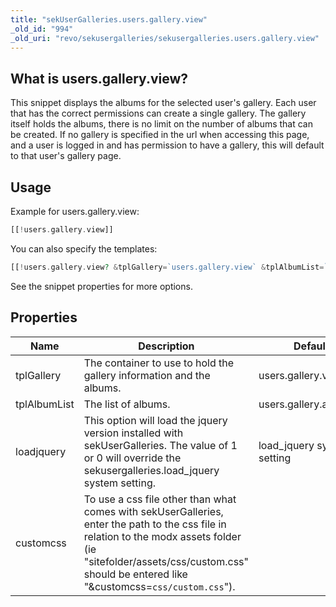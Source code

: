 ```yaml
---
title: "sekUserGalleries.users.gallery.view"
_old_id: "994"
_old_uri: "revo/sekusergalleries/sekusergalleries.users.gallery.view"
---
```


## What is users.gallery.view?

This snippet displays the albums for the selected user's gallery. Each user that has the correct permissions can create a single gallery. The gallery itself holds the albums, there is no limit on the number of albums that can be created. If no gallery is specified in the url when accessing this page, and a user is logged in and has permission to have a gallery, this will default to that user's gallery page.

## Usage

Example for users.gallery.view:

``` php 
[[!users.gallery.view]]
```

You can also specify the templates:

``` php 
[[!users.gallery.view? &tplGallery=`users.gallery.view` &tplAlbumList=`users.gallery.albumlist`]]
```

See the snippet properties for more options.

## Properties

| Name | Description | Default | Version |
|------|-------------|---------|---------|
| tplGallery | The container to use to hold the gallery information and the albums. | users.gallery.view | >0.0.1 |
| tplAlbumList | The list of albums. | users.gallery.albumlist | >0.0.1 |
| loadjquery | This option will load the jquery version installed with sekUserGalleries. The value of 1 or 0 will override the sekusergalleries.load\_jquery system setting. | load\_jquery system setting | >0.0.3 |
| customcss | To use a css file other than what comes with sekUserGalleries, enter the path to the css file in relation to the modx assets folder (ie "sitefolder/assets/css/custom.css" should be entered like "&customcss=`css/custom.css`"). |  | >0.0.3 |